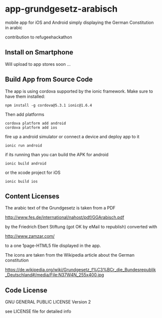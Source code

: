 # app-grundgesetz-arabisch

mobile app for iOS and Android simply displaying the German Constitution in arabic

contribution to refugeehackathon

## Install on Smartphone

Will upload to app stores soon ...

## Build App from Source Code

The app is using cordova supported by the ionic framework. Make sure to have them installed:

```
npm install -g cordova@5.3.1 ionic@1.6.4
```

Then add platforms

```
cordova platform add android
cordova platform add ios
```

fire up a android simulator or connect a device and deploy app to it

```
ionic run android
```

if its running than you can build the APK for android

```
ionic build android
```

or the xcode project for iOS

```
ionic build ios
```

## Content Licenses

The arabic text of the Grundgesetz is taken from a PDF

http://www.fes.de/international/nahost/pdf/GGArabisch.pdf

by the Friedrich Ebert Stiftung (got OK by eMail to republish) converted with

http://www.zamzar.com/

to a one 1page-HTML5 file displayed in the app.

The icons are taken from the Wikipedia article about the German constitution

https://de.wikipedia.org/wiki/Grundgesetz_f%C3%BCr_die_Bundesrepublik_Deutschland#/media/File:N37W4N_255x400.jpg

## Code License

GNU GENERAL PUBLIC LICENSE Version 2

see LICENSE file for detailed info
